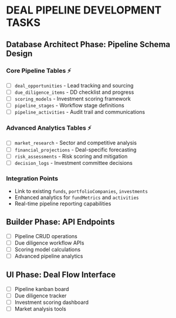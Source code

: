 # DEAL PIPELINE DEVELOPMENT TASKS

## Database Architect Phase: Pipeline Schema Design

### Core Pipeline Tables ⚡
- [ ] `deal_opportunities` - Lead tracking and sourcing
- [ ] `due_diligence_items` - DD checklist and progress
- [ ] `scoring_models` - Investment scoring framework
- [ ] `pipeline_stages` - Workflow stage definitions
- [ ] `pipeline_activities` - Audit trail and communications

### Advanced Analytics Tables ⚡  
- [ ] `market_research` - Sector and competitive analysis
- [ ] `financial_projections` - Deal-specific forecasting
- [ ] `risk_assessments` - Risk scoring and mitigation
- [ ] `decision_logs` - Investment committee decisions

### Integration Points
- Link to existing `funds`, `portfolioCompanies`, `investments`
- Enhanced analytics for `fundMetrics` and `activities`
- Real-time pipeline reporting capabilities

## Builder Phase: API Endpoints
- [ ] Pipeline CRUD operations
- [ ] Due diligence workflow APIs
- [ ] Scoring model calculations
- [ ] Advanced pipeline analytics

## UI Phase: Deal Flow Interface
- [ ] Pipeline kanban board
- [ ] Due diligence tracker
- [ ] Investment scoring dashboard
- [ ] Market analysis tools